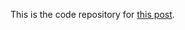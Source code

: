 This is the code repository for [this post](https://cberhard.wordpress.com/2017/01/16/rusty-factory/).

